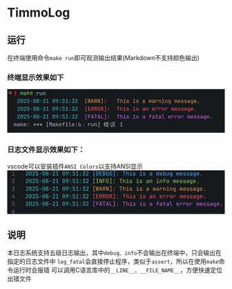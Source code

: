 # TimmoLog
## 运行
在终端使用命令`make run`即可观测输出结果(Markdown不支持颜色输出)

### 终端显示效果如下
![1](./pic/terminal.png)

### 日志文件显示效果如下：
vscode可以安装插件`ANSI Colors`以支持ANSI显示
![1](./pic/logfile.png)

## 说明
本日志系统支持五级日志输出，其中`debug、info`不会输出在终端中，只会输出在指定的日志文件中
`log_fatal`会直接停止程序，类似于`assert`，所以在使用`make`命令运行时会报错
可以调用C语言库中的`__LINE__、__FILE_NAME__`，方便快速定位出错文件